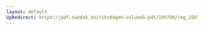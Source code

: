 ```yaml
---
layout: default
UpRedirect: https://pdf.swedeb.se/riksdagen-volumeG-pdf/199798/reg_199798/reg_199798_0278.pdf
---
```

